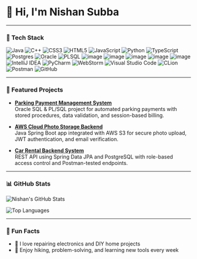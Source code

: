# 👋 Hi, I'm Nishan Subba

---

### 🧰 Tech Stack

![Java](https://img.shields.io/badge/java-%23ED8B00.svg?style=for-the-badge&logo=openjdk&logoColor=white)
![C++](https://img.shields.io/badge/c++-%2300599C.svg?style=for-the-badge&logo=c%2B%2B&logoColor=white)
![CSS3](https://img.shields.io/badge/css3-%231572B6.svg?style=for-the-badge&logo=css3&logoColor=white)
![HTML5](https://img.shields.io/badge/html5-%23E34F26.svg?style=for-the-badge&logo=html5&logoColor=white)
![JavaScript](https://img.shields.io/badge/javascript-%23323330.svg?style=for-the-badge&logo=javascript&logoColor=%23F7DF1E)
![Python](https://img.shields.io/badge/python-3670A0?style=for-the-badge&logo=python&logoColor=ffdd54)
![TypeScript](https://img.shields.io/badge/typescript-%23007ACC.svg?style=for-the-badge&logo=typescript&logoColor=white)
![Postgres](https://img.shields.io/badge/postgres-%23316192.svg?style=for-the-badge&logo=postgresql&logoColor=white)
![Oracle](https://img.shields.io/badge/Oracle-F80000?style=for-the-badge&logo=oracle&logoColor=white)
![PLSQL](https://img.shields.io/badge/PLSQL-F80000?style=for-the-badge&logo=oracle&logoColor=black)
![image](https://img.shields.io/badge/Spring_Boot-6DB33F?style=for-the-badge&logo=spring-boot&logoColor=white)
![image](https://img.shields.io/badge/Node%20js-339933?style=for-the-badge&logo=nodedotjs&logoColor=white)
![image](https://img.shields.io/badge/Express%20js-000000?style=for-the-badge&logo=express&logoColor=white)
![image](https://img.shields.io/badge/Spring_Security-6DB33F?style=for-the-badge&logo=Spring-Security&logoColor=white)
![image](https://img.shields.io/badge/json-5E5C5C?style=for-the-badge&logo=json&logoColor=white)
![IntelliJ IDEA](https://img.shields.io/badge/IntelliJIDEA-000000.svg?style=for-the-badge&logo=intellij-idea&logoColor=white)
![PyCharm](https://img.shields.io/badge/pycharm-143?style=for-the-badge&logo=pycharm&logoColor=black&color=black&labelColor=green)
![WebStorm](https://img.shields.io/badge/webstorm-143?style=for-the-badge&logo=webstorm&logoColor=white&color=black)
![Visual Studio Code](https://img.shields.io/badge/Visual%20Studio%20Code-0078d7.svg?style=for-the-badge&logo=visual-studio-code&logoColor=white)
![CLion](https://img.shields.io/badge/CLion-black?style=for-the-badge&logo=clion&logoColor=white)
![Postman](https://img.shields.io/badge/Postman-FF6C37?style=for-the-badge&logo=postman&logoColor=white)
![GitHub](https://img.shields.io/badge/github-%23121011.svg?style=for-the-badge&logo=github&logoColor=white)

---

### 🚀 Featured Projects

- **[Parking Payment Management System](https://github.com/nissubba1/parking-management)**  
  Oracle SQL & PL/SQL project for automated parking payments with stored procedures, data validation, and session-based billing.

- **[AWS Cloud Photo Storage Backend](https://github.com/nissubba1/aws-photo-storage)**  
  Java Spring Boot app integrated with AWS S3 for secure photo upload, JWT authentication, and email verification.

- **[Car Rental Backend System](https://github.com/nissubba1/car-rental)**  
  REST API using Spring Data JPA and PostgreSQL with role-based access control and Postman-tested endpoints.

---

### 📊 GitHub Stats

![Nishan's GitHub Stats](https://github-readme-stats.vercel.app/api?username=nsubba27&show_icons=true&theme=tokyonight)

![Top Languages](https://github-readme-stats.vercel.app/api/top-langs/?username=nsubba27&layout=compact&theme=tokyonight)

---

### 💬 Fun Facts
- 🧰 I love repairing electronics and DIY home projects  
- 🧗 Enjoy hiking, problem-solving, and learning new tools every week  



